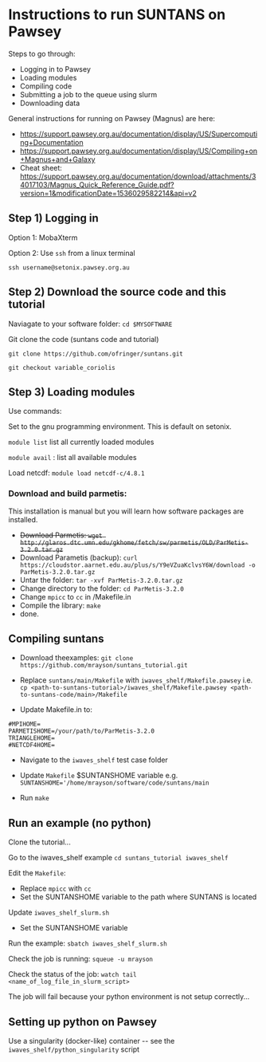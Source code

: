 # Instructions to run SUNTANS on Pawsey

Steps to go through:

- Logging in to Pawsey
- Loading modules
- Compiling code
- Submitting a job to the queue using slurm
- Downloading data

General instructions for running on Pawsey (Magnus) are here:

- https://support.pawsey.org.au/documentation/display/US/Supercomputing+Documentation
- https://support.pawsey.org.au/documentation/display/US/Compiling+on+Magnus+and+Galaxy
- Cheat sheet: https://support.pawsey.org.au/documentation/download/attachments/34017103/Magnus_Quick_Reference_Guide.pdf?version=1&modificationDate=1536029582214&api=v2 

## Step 1) Logging in

Option 1: MobaXterm

Option 2: Use `ssh` from a linux terminal

`ssh username@setonix.pawsey.org.au`

## Step 2) Download the source code and this tutorial

Naviagate to your software folder: `cd $MYSOFTWARE` 

Git clone the code (suntans code and tutorial)

`git clone https://github.com/ofringer/suntans.git`

`git checkout variable_coriolis`



## Step 3) Loading modules

Use commands:

Set to the gnu programming environment. This is default on setonix.

`module list` list all currently loaded modules

`module avail` : list all available modules

Load netcdf: `module load netcdf-c/4.8.1`



### Download and build parmetis:

This installation is manual but you will learn how software packages are installed.

- ~~Download Parmetis: `wget http://glaros.dtc.umn.edu/gkhome/fetch/sw/parmetis/OLD/ParMetis-3.2.0.tar.gz`~~
- Download Parametis (backup):  `curl https://cloudstor.aarnet.edu.au/plus/s/Y9eVZuaKclvsY6W/download -o ParMetis-3.2.0.tar.gz`
- Untar the folder: `tar -xvf ParMetis-3.2.0.tar.gz`
- Change directory to the folder: `cd ParMetis-3.2.0`
- Change `mpicc` to `cc` in <parmetis-folder>/Makefile.in
- Compile the library: `make`
- done.

## Compiling suntans

- Download theexamples: `git clone https://github.com/mrayson/suntans_tutorial.git`
- Replace `suntans/main/Makefile` with `iwaves_shelf/Makefile.pawsey` i.e. `cp <path-to-suntans-tutorial>/iwaves_shelf/Makefile.pawsey <path-to-suntans-code/main>/Makefile`

- Update Makefile.in to:

```
#MPIHOME=
PARMETISHOME=/your/path/to/ParMetis-3.2.0
TRIANGLEHOME=
#NETCDF4HOME=
```

- Navigate to the `iwaves_shelf` test case folder
- Update `Makefile` $SUNTANSHOME variable e.g.
        `SUNTANSHOME='/home/mrayson/software/code/suntans/main`

- Run `make`

## Run an example (no python)

Clone the tutorial...

Go to the iwaves_shelf example `cd suntans_tutorial iwaves_shelf`

Edit the `Makefile`:

 - Replace `mpicc` with `cc`
 - Set the SUNTANSHOME variable to the path where SUNTANS is located

Update `iwaves_shelf_slurm.sh`

 - Set the SUNTANSHOME variable

Run the example:
  `sbatch iwaves_shelf_slurm.sh`
  
Check the job is running:
  `squeue -u mrayson`

Check the status of the job:
  `watch tail <name_of_log_file_in_slurm_script>`
  
The job will fail because your python environment is not setup correctly...

## Setting up python on Pawsey

Use a singularity (docker-like) container -- see the `iwaves_shelf/python_singularity` script












